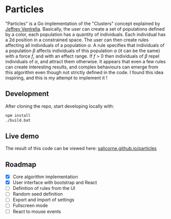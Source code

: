 # Particles

"Particles" is a Go implementation of the "Clusters" concept explained by [Jeffrey Ventrella](https://vimeo.com/222974687). Basically, the user can create a set of populations defined by a color, each population has a quantity of individuals. Each individual has a 2d position in a constrained space. The user can then create rules affecting all individuals of a population $\alpha$. A rule specifies that individuals of a population $\beta$ affects individuals of this population $\alpha$ (it can be the same) with a force *f*, and with an effect range. If *f* > 0 then individuals of $\beta$ repel individuals of $\alpha$, and attract them otherwise. It appears that even a few rules can create interesting results, and complex behaviours can emerge from this algorithm even though not strictly defined in the code. I found this idea inspiring, and this is my attempt to implement it !

## Development

After cloning the repo, start developing locally with: 

```bash
npm install
./build.bat
```

## Live demo

The result of this code can be viewed here: [salicorne.github.io/particles](https://salicorne.github.io/particles/)

## Roadmap

- [x] Core algorithm implementation
- [x] User interface with bootstrap and React
- [ ] Definition of rules from the UI
- [ ] Random seed definition
- [ ] Export and import of settings
- [ ] Fullscreen mode
- [ ] React to mouse events